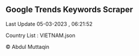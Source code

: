 

## Google Trends Keywords Scraper 
 
Last Update 05-03-2023 , 06:21:52

Country List :
VIETNAM.json



© Abdul Muttaqin 
